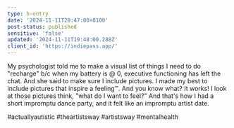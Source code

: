 ```yaml
---
type: h-entry
date: '2024-11-11T20:47:00+0100'
post-status: published
sensitive: 'false'
updated: '2024-11-11T19:48:00.288Z'
client_id: 'https://indiepass.app/'
---
```

My psychologist told me to make a visual list of things I need to do "recharge" b/c when my battery is @ 0, executive functioning has left the chat. And she said to make sure I include pictures. I made my best to include pictures that inspire a feeling™. And you know what? It works! I look at those pictures think, "what do I want to feel?" And that's how I had a short impromptu dance party, and it felt like an impromptu artist date.

#actuallyautistic #theartistsway #artistsway #mentalhealth
